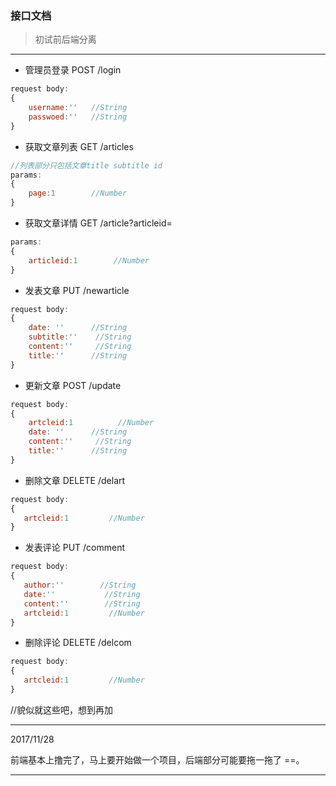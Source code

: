 ### 接口文档   

>初试前后端分离
---
- 管理员登录 POST /login
```javascript
request body:
{
    username:''   //String
    passwoed:''   //String
}
```
- 获取文章列表 GET /articles
```javascript
//列表部分只包括文章title subtitle id
params:
{
    page:1        //Number
}
```
- 获取文章详情 GET /article?articleid=
```javascript
params:
{
    articleid:1        //Number
}
```

- 发表文章 PUT /newarticle
```javascript
request body:
{
    date: ''      //String
    subtitle:''    //String
    content:''     //String
    title:''      //String    
}
```
- 更新文章 POST /update
```javascript
request body:
{
    artcleid:1          //Number
    date: ''      //String
    content:''     //String
    title:''      //String    
}
```
- 删除文章 DELETE /delart
```JavaScript
request body:
{
   artcleid:1         //Number   
}
```
- 发表评论 PUT  /comment
```JavaScript
request body:
{
   author:''        //String
   date:''           //String
   content:''        //String
   artcleid:1         //Number  
}
```
- 删除评论 DELETE /delcom
```JavaScript
request body:
{
   artcleid:1         //Number  
}
```
//貌似就这些吧，想到再加

---
2017/11/28

前端基本上撸完了，马上要开始做一个项目，后端部分可能要拖一拖了 ==。

---

